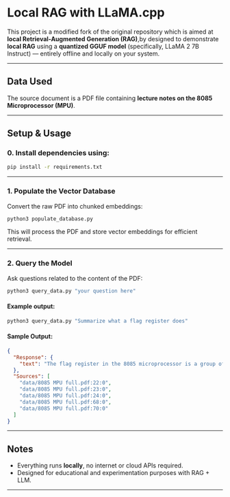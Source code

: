 #  Local RAG with LLaMA.cpp

This project is a modified fork of the original repository which is aimed at **local Retrieval-Augmented Generation (RAG)**,by designed to demonstrate **local RAG** using a **quantized GGUF model** (specifically, LLaMA 2 7B Instruct) — entirely offline and locally on your system.

---

##  Data Used

The source document is a PDF file containing **lecture notes on the 8085 Microprocessor (MPU)**.

---

##  Setup & Usage

### 0. Install dependencies using:

```bash
pip install -r requirements.txt
```

---

### 1. Populate the Vector Database

Convert the raw PDF into chunked embeddings:

```bash
python3 populate_database.py
```

This will process the PDF and store vector embeddings for efficient retrieval.

---

### 2. Query the Model

Ask questions related to the content of the PDF:

```bash
python3 query_data.py "your question here"
```

####  Example output:

```bash
python3 query_data.py "Summarize what a flag register does"
```

####  Sample Output:

```json
{
  "Response": {
    "text": "The flag register in the 8085 microprocessor is a group of five flip-flops (Z, AC, P, S, and C) that are used to indicate the result of an arithmetic or logical operation. These flags are set or reset based on the result of the operation and are used to control the flow of instructions. The flag register is used to provide data condition information about the accumulator, and it is an essential component of the ALU (Arithmetic Logic Unit)."
  },
  "Sources": [
    "data/8085 MPU full.pdf:22:0",
    "data/8085 MPU full.pdf:23:0",
    "data/8085 MPU full.pdf:24:0",
    "data/8085 MPU full.pdf:68:0",
    "data/8085 MPU full.pdf:70:0"
  ]
}
```

---


## Notes

- Everything runs **locally**, no internet or cloud APIs required.
- Designed for educational and experimentation purposes with RAG + LLM.


---
